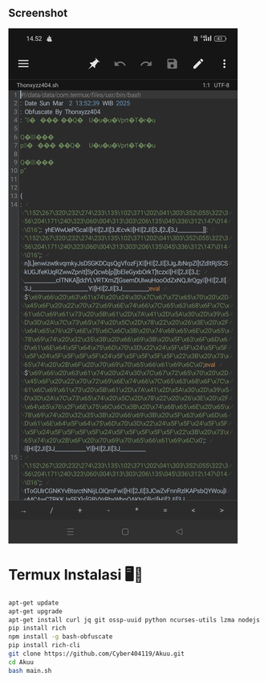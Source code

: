 ## Screenshot

![Screenshot Termux](img/Screenshot_2025-03-03-14-52-15-40_9e8df3d0c7c1f50248b6ee043a653d26.jpg)


# Termux Instalasi 🖥️📡
```bash
apt-get update
apt-get upgrade
apt-get install curl jq git ossp-uuid python ncurses-utils lzma nodejs
pip install rich
npm install -g bash-obfuscate
pip install rich-cli
git clone https://github.com/Cyber404119/Akuu.git
cd Akuu
bash main.sh
